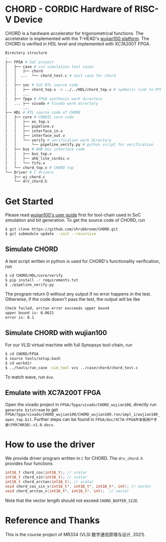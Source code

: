 # CHORD - CORDIC Hardware of RISC-V Device

CHORD is a hardware accelerator for trigonometrical functions. The accelerator is implemented with the T-HEAD's [wujian100 platform](https://github.com/T-head-Semi/wujian100_open). The CHORD is verified in HDL level and implemented with XC7A200T FPGA.

```bash
Directory structure
.
├── FPGA # SoC project
│   ├── case # cvs simulation test cases
│   │   ├── chord
│   │  ...  └── chord_test.c # test case for chord
│   │
│   ├── soc # SoC RTL source code
│   │   ├── chord_top.v -> ../../HDL/chord_top.v # symbolic link to RTL source code of CHORD
│   │   ...
│   ├── fpga # FPGA synthesis work directory
│   ... ├── vivado # Vivado work directory
│       ...
├── HDL # RTL source code of CHORD
│   ├── core # CORDIC core code
│   │   ├── ex_top.v
│   │   ├── pipeline.v
│   │   ├── interface_in.v
│   │   ├── interface_out.v
│   │   └── verify # verification work directory
│   │       └── pipeline_verify.py # python script for verification
│   ├── bus # AHB bus interface code
│   │   ├── bus_top.v
│   │   ├── ahb_lite_cordic.v
│   │   └── fifo.v
│   └── chord_top.v # CHORD top
└── Driver # C drivers
    ├── wj_chord.c
    └── drv_chord.h
```

# Get Started

Please read [wujian100's user guide](https://github.com/T-head-Semi/wujian100_open/blob/master/README.md) first for tool-chain used in SoC simulation and bit generation. To get the source code of CHORD, run

```bash
$ git clone https://github.com/shrubbroom/CHORD.git
$ git submodule update --init --recursive
```

## Simulate CHORD

A test script written in python is used for CHORD's functionality verification, run

```bash
$ cd CHORD/HDL/core/verify
$ pip install -r requirements.txt
$ ./pipeline_verify.py
```

The program return 0 without any output if no error happens in the test. Otherwise, if the code doesn't pass the test, the output will be like

```bash
Check failed, arctan error excceeds upper bound
upper bound is: 0.0621
error is: 0.1
```

## Simulate CHORD with wujian100

For our VLSI virtual machine with full Synopsys tool-chain, run

```bash
$ cd CHORD/FPGA
$ source tools/setup.bash
$ cd workdir
$ ../tools/run_case -sim_tool vcs ../case/chord/chord_test.c
```

To watch wave, run `dve`.

## Emulate with XC7A200T FPGA

Open the vivado project in `FPGA/fpga/vivado/CHORD_wujian100`, directly run `generate bitstream` to get `FPGA/fpga/vivado/CHORD_wujian100/CHORD_wujian100.run/impl_1/wujian100_open_top.bit`.  Further steps can be found in `FPGA/doc/XC7A-FPGA开发板用户手册(FMX7AR3B).v1.0.docx`.

# How to use the driver

We provide driver program written in `C` for CHORD. The `drv_chord.h` provides four functions

```c
int16_t chord_cos(int16_t); // scalar
int16_t chord_sin(int16_t); // scalar
int16_t chord_arctan(int16_t); // scalar
void chord_cos_sin_v(int16_t*, int16_t*, int16_t*, int); // vector
void chord_arctan_v(int16_t*, int16_t*, int);  // vector
```

Note that the vector length should not exceed `CHORD_BUFFER_SIZE`.

# Reference and Thanks

This is the course project of MR334 (VLSI 数字通信原理与设计, 2021).